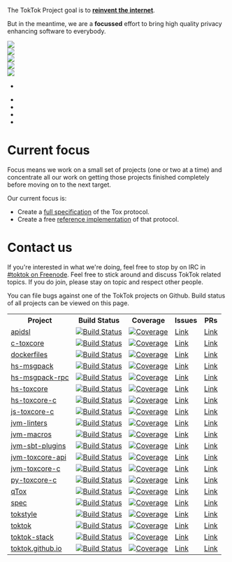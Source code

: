 The TokTok Project goal is to [**reinvent the internet**](vision).

But in the meantime, we are a **focussed** effort to bring high quality privacy
enhancing software to everybody.

<div id="slider">
<div class="slides">
<div class="slider"><div class="image"><img src="img/toktok/chatlist-small.png" /></div></div>
<div class="slider"><div class="image"><img src="img/toktok/chat-small.png" /></div></div>
<div class="slider"><div class="image"><img src="img/toktok/profile-small.png" /></div></div>
<div class="slider"><div class="image"><img src="img/toktok/calling-small.png" /></div></div>
<div class="slider"><div class="image"><img src="img/toktok/search-small.png" /></div></div>
</div>
<div class="switch"><ul><li><div class="on"></div></li><li></li><li></li><li></li><li></li></ul></div>
</div>

# Current focus

Focus means we work on a small set of projects (one or two at a time) and
concentrate all our work on getting those projects finished completely before
moving on to the next target.

Our current focus is:

- Create a [full specification](spec) of the Tox protocol.
- Create a free [reference implementation](https://github.com/TokTok/hstox) of
  that protocol.

# Contact us

If you're interested in what we're doing, feel free to stop by on IRC in
[#toktok on Freenode](irc://irc.freenode.net/#toktok). Feel free to stick
around and discuss TokTok related topics. If you do join, please stay on topic
and respect other people.

You can file bugs against one of the TokTok projects on Github. Build status of
all projects can be viewed on this page.

<table>
<tr>
<th>Project</th>
<th>Build Status</th>
<th>Coverage</th>
<th>Issues</th>
<th>PRs</th>
</tr>
<tr><td><a href="https://github.com/TokTok/apidsl">apidsl</a></td><td><a href="https://travis-ci.org/TokTok/apidsl"><img src="https://api.travis-ci.org/TokTok/apidsl.svg?branch=master" alt="Build Status"/></a></td><td><a href="https://coveralls.io/github/TokTok/apidsl?branch=master"><img src="https://coveralls.io/repos/github/TokTok/apidsl/badge.svg?branch=master" alt="Coverage"/></a></td><td><a href="https://github.com/TokTok/apidsl/issues">Link</a></td><td><a href="https://github.com/TokTok/apidsl/pulls">Link</a></td></tr>
<tr><td><a href="https://github.com/TokTok/c-toxcore">c-toxcore</a></td><td><a href="https://travis-ci.org/TokTok/c-toxcore"><img src="https://api.travis-ci.org/TokTok/c-toxcore.svg?branch=master" alt="Build Status"/></a></td><td><a href="https://coveralls.io/github/TokTok/c-toxcore?branch=master"><img src="https://coveralls.io/repos/github/TokTok/c-toxcore/badge.svg?branch=master" alt="Coverage"/></a></td><td><a href="https://github.com/TokTok/c-toxcore/issues">Link</a></td><td><a href="https://github.com/TokTok/c-toxcore/pulls">Link</a></td></tr>
<tr><td><a href="https://github.com/TokTok/dockerfiles">dockerfiles</a></td><td><a href="https://travis-ci.org/TokTok/dockerfiles"><img src="https://api.travis-ci.org/TokTok/dockerfiles.svg?branch=master" alt="Build Status"/></a></td><td><a href="https://coveralls.io/github/TokTok/dockerfiles?branch=master"><img src="https://coveralls.io/repos/github/TokTok/dockerfiles/badge.svg?branch=master" alt="Coverage"/></a></td><td><a href="https://github.com/TokTok/dockerfiles/issues">Link</a></td><td><a href="https://github.com/TokTok/dockerfiles/pulls">Link</a></td></tr>
<tr><td><a href="https://github.com/TokTok/hs-msgpack">hs-msgpack</a></td><td><a href="https://travis-ci.org/TokTok/hs-msgpack"><img src="https://api.travis-ci.org/TokTok/hs-msgpack.svg?branch=master" alt="Build Status"/></a></td><td><a href="https://coveralls.io/github/TokTok/hs-msgpack?branch=master"><img src="https://coveralls.io/repos/github/TokTok/hs-msgpack/badge.svg?branch=master" alt="Coverage"/></a></td><td><a href="https://github.com/TokTok/hs-msgpack/issues">Link</a></td><td><a href="https://github.com/TokTok/hs-msgpack/pulls">Link</a></td></tr>
<tr><td><a href="https://github.com/TokTok/hs-msgpack-rpc">hs-msgpack-rpc</a></td><td><a href="https://travis-ci.org/TokTok/hs-msgpack-rpc"><img src="https://api.travis-ci.org/TokTok/hs-msgpack-rpc.svg?branch=master" alt="Build Status"/></a></td><td><a href="https://coveralls.io/github/TokTok/hs-msgpack-rpc?branch=master"><img src="https://coveralls.io/repos/github/TokTok/hs-msgpack-rpc/badge.svg?branch=master" alt="Coverage"/></a></td><td><a href="https://github.com/TokTok/hs-msgpack-rpc/issues">Link</a></td><td><a href="https://github.com/TokTok/hs-msgpack-rpc/pulls">Link</a></td></tr>
<tr><td><a href="https://github.com/TokTok/hs-toxcore">hs-toxcore</a></td><td><a href="https://travis-ci.org/TokTok/hs-toxcore"><img src="https://api.travis-ci.org/TokTok/hs-toxcore.svg?branch=master" alt="Build Status"/></a></td><td><a href="https://coveralls.io/github/TokTok/hs-toxcore?branch=master"><img src="https://coveralls.io/repos/github/TokTok/hs-toxcore/badge.svg?branch=master" alt="Coverage"/></a></td><td><a href="https://github.com/TokTok/hs-toxcore/issues">Link</a></td><td><a href="https://github.com/TokTok/hs-toxcore/pulls">Link</a></td></tr>
<tr><td><a href="https://github.com/TokTok/hs-toxcore-c">hs-toxcore-c</a></td><td><a href="https://travis-ci.org/TokTok/hs-toxcore-c"><img src="https://api.travis-ci.org/TokTok/hs-toxcore-c.svg?branch=master" alt="Build Status"/></a></td><td><a href="https://coveralls.io/github/TokTok/hs-toxcore-c?branch=master"><img src="https://coveralls.io/repos/github/TokTok/hs-toxcore-c/badge.svg?branch=master" alt="Coverage"/></a></td><td><a href="https://github.com/TokTok/hs-toxcore-c/issues">Link</a></td><td><a href="https://github.com/TokTok/hs-toxcore-c/pulls">Link</a></td></tr>
<tr><td><a href="https://github.com/TokTok/js-toxcore-c">js-toxcore-c</a></td><td><a href="https://travis-ci.org/TokTok/js-toxcore-c"><img src="https://api.travis-ci.org/TokTok/js-toxcore-c.svg?branch=master" alt="Build Status"/></a></td><td><a href="https://coveralls.io/github/TokTok/js-toxcore-c?branch=master"><img src="https://coveralls.io/repos/github/TokTok/js-toxcore-c/badge.svg?branch=master" alt="Coverage"/></a></td><td><a href="https://github.com/TokTok/js-toxcore-c/issues">Link</a></td><td><a href="https://github.com/TokTok/js-toxcore-c/pulls">Link</a></td></tr>
<tr><td><a href="https://github.com/TokTok/jvm-linters">jvm-linters</a></td><td><a href="https://travis-ci.org/TokTok/jvm-linters"><img src="https://api.travis-ci.org/TokTok/jvm-linters.svg?branch=master" alt="Build Status"/></a></td><td><a href="https://coveralls.io/github/TokTok/jvm-linters?branch=master"><img src="https://coveralls.io/repos/github/TokTok/jvm-linters/badge.svg?branch=master" alt="Coverage"/></a></td><td><a href="https://github.com/TokTok/jvm-linters/issues">Link</a></td><td><a href="https://github.com/TokTok/jvm-linters/pulls">Link</a></td></tr>
<tr><td><a href="https://github.com/TokTok/jvm-macros">jvm-macros</a></td><td><a href="https://travis-ci.org/TokTok/jvm-macros"><img src="https://api.travis-ci.org/TokTok/jvm-macros.svg?branch=master" alt="Build Status"/></a></td><td><a href="https://coveralls.io/github/TokTok/jvm-macros?branch=master"><img src="https://coveralls.io/repos/github/TokTok/jvm-macros/badge.svg?branch=master" alt="Coverage"/></a></td><td><a href="https://github.com/TokTok/jvm-macros/issues">Link</a></td><td><a href="https://github.com/TokTok/jvm-macros/pulls">Link</a></td></tr>
<tr><td><a href="https://github.com/TokTok/jvm-sbt-plugins">jvm-sbt-plugins</a></td><td><a href="https://travis-ci.org/TokTok/jvm-sbt-plugins"><img src="https://api.travis-ci.org/TokTok/jvm-sbt-plugins.svg?branch=master" alt="Build Status"/></a></td><td><a href="https://coveralls.io/github/TokTok/jvm-sbt-plugins?branch=master"><img src="https://coveralls.io/repos/github/TokTok/jvm-sbt-plugins/badge.svg?branch=master" alt="Coverage"/></a></td><td><a href="https://github.com/TokTok/jvm-sbt-plugins/issues">Link</a></td><td><a href="https://github.com/TokTok/jvm-sbt-plugins/pulls">Link</a></td></tr>
<tr><td><a href="https://github.com/TokTok/jvm-toxcore-api">jvm-toxcore-api</a></td><td><a href="https://travis-ci.org/TokTok/jvm-toxcore-api"><img src="https://api.travis-ci.org/TokTok/jvm-toxcore-api.svg?branch=master" alt="Build Status"/></a></td><td><a href="https://coveralls.io/github/TokTok/jvm-toxcore-api?branch=master"><img src="https://coveralls.io/repos/github/TokTok/jvm-toxcore-api/badge.svg?branch=master" alt="Coverage"/></a></td><td><a href="https://github.com/TokTok/jvm-toxcore-api/issues">Link</a></td><td><a href="https://github.com/TokTok/jvm-toxcore-api/pulls">Link</a></td></tr>
<tr><td><a href="https://github.com/TokTok/jvm-toxcore-c">jvm-toxcore-c</a></td><td><a href="https://travis-ci.org/TokTok/jvm-toxcore-c"><img src="https://api.travis-ci.org/TokTok/jvm-toxcore-c.svg?branch=master" alt="Build Status"/></a></td><td><a href="https://coveralls.io/github/TokTok/jvm-toxcore-c?branch=master"><img src="https://coveralls.io/repos/github/TokTok/jvm-toxcore-c/badge.svg?branch=master" alt="Coverage"/></a></td><td><a href="https://github.com/TokTok/jvm-toxcore-c/issues">Link</a></td><td><a href="https://github.com/TokTok/jvm-toxcore-c/pulls">Link</a></td></tr>
<tr><td><a href="https://github.com/TokTok/py-toxcore-c">py-toxcore-c</a></td><td><a href="https://travis-ci.org/TokTok/py-toxcore-c"><img src="https://api.travis-ci.org/TokTok/py-toxcore-c.svg?branch=master" alt="Build Status"/></a></td><td><a href="https://coveralls.io/github/TokTok/py-toxcore-c?branch=master"><img src="https://coveralls.io/repos/github/TokTok/py-toxcore-c/badge.svg?branch=master" alt="Coverage"/></a></td><td><a href="https://github.com/TokTok/py-toxcore-c/issues">Link</a></td><td><a href="https://github.com/TokTok/py-toxcore-c/pulls">Link</a></td></tr>
<tr><td><a href="https://github.com/TokTok/qTox">qTox</a></td><td><a href="https://travis-ci.org/TokTok/qTox"><img src="https://api.travis-ci.org/TokTok/qTox.svg?branch=master" alt="Build Status"/></a></td><td><a href="https://coveralls.io/github/TokTok/qTox?branch=master"><img src="https://coveralls.io/repos/github/TokTok/qTox/badge.svg?branch=master" alt="Coverage"/></a></td><td><a href="https://github.com/TokTok/qTox/issues">Link</a></td><td><a href="https://github.com/TokTok/qTox/pulls">Link</a></td></tr>
<tr><td><a href="https://github.com/TokTok/spec">spec</a></td><td><a href="https://travis-ci.org/TokTok/spec"><img src="https://api.travis-ci.org/TokTok/spec.svg?branch=master" alt="Build Status"/></a></td><td><a href="https://coveralls.io/github/TokTok/spec?branch=master"><img src="https://coveralls.io/repos/github/TokTok/spec/badge.svg?branch=master" alt="Coverage"/></a></td><td><a href="https://github.com/TokTok/spec/issues">Link</a></td><td><a href="https://github.com/TokTok/spec/pulls">Link</a></td></tr>
<tr><td><a href="https://github.com/TokTok/tokstyle">tokstyle</a></td><td><a href="https://travis-ci.org/TokTok/tokstyle"><img src="https://api.travis-ci.org/TokTok/tokstyle.svg?branch=master" alt="Build Status"/></a></td><td><a href="https://coveralls.io/github/TokTok/tokstyle?branch=master"><img src="https://coveralls.io/repos/github/TokTok/tokstyle/badge.svg?branch=master" alt="Coverage"/></a></td><td><a href="https://github.com/TokTok/tokstyle/issues">Link</a></td><td><a href="https://github.com/TokTok/tokstyle/pulls">Link</a></td></tr>
<tr><td><a href="https://github.com/TokTok/toktok">toktok</a></td><td><a href="https://travis-ci.org/TokTok/toktok"><img src="https://api.travis-ci.org/TokTok/toktok.svg?branch=master" alt="Build Status"/></a></td><td><a href="https://coveralls.io/github/TokTok/toktok?branch=master"><img src="https://coveralls.io/repos/github/TokTok/toktok/badge.svg?branch=master" alt="Coverage"/></a></td><td><a href="https://github.com/TokTok/toktok/issues">Link</a></td><td><a href="https://github.com/TokTok/toktok/pulls">Link</a></td></tr>
<tr><td><a href="https://github.com/TokTok/toktok-stack">toktok-stack</a></td><td><a href="https://travis-ci.org/TokTok/toktok-stack"><img src="https://api.travis-ci.org/TokTok/toktok-stack.svg?branch=master" alt="Build Status"/></a></td><td><a href="https://coveralls.io/github/TokTok/toktok-stack?branch=master"><img src="https://coveralls.io/repos/github/TokTok/toktok-stack/badge.svg?branch=master" alt="Coverage"/></a></td><td><a href="https://github.com/TokTok/toktok-stack/issues">Link</a></td><td><a href="https://github.com/TokTok/toktok-stack/pulls">Link</a></td></tr>
<tr><td><a href="https://github.com/TokTok/toktok.github.io">toktok.github.io</a></td><td><a href="https://travis-ci.org/TokTok/toktok.github.io"><img src="https://api.travis-ci.org/TokTok/toktok.github.io.svg?branch=master" alt="Build Status"/></a></td><td><a href="https://coveralls.io/github/TokTok/toktok.github.io?branch=master"><img src="https://coveralls.io/repos/github/TokTok/toktok.github.io/badge.svg?branch=master" alt="Coverage"/></a></td><td><a href="https://github.com/TokTok/toktok.github.io/issues">Link</a></td><td><a href="https://github.com/TokTok/toktok.github.io/pulls">Link</a></td></tr>
</table>
